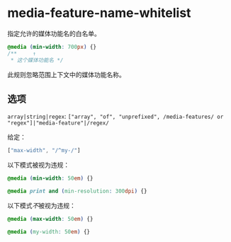 # media-feature-name-whitelist

指定允许的媒体功能名的白名单。

```css
@media (min-width: 700px) {}
/**     ↑
 * 这个媒体功能名 */
```

此规则忽略范围上下文中的媒体功能名称。

## 选项

`array|string|regex`: `["array", "of", "unprefixed", /media-features/ or "regex"]|"media-feature"|/regex/`

给定：

```js
["max-width", "/^my-/"]
```

以下模式被视为违规：

```css
@media (min-width: 50em) {}
```

```css
@media print and (min-resolution: 300dpi) {}
```

以下模式*不*被视为违规：

```css
@media (max-width: 50em) {}
```

```css
@media (my-width: 50em) {}
```
